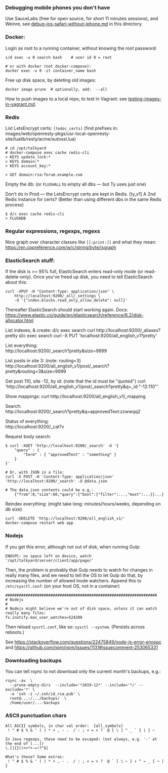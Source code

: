 
### Debugging mobile phones you don't have

Use SauceLabs (free for open source, for short 11 minutes sessions), and Weinre,
see  [debug-ios-safari-without-iphone.md](./debug-ios-safari-without-iphone.md)
in this directory.


### Docker:

Login as root to a running container, without knowing the root password:

    s/d exec -u 0 search bash    # user id 0 = root

    # or with docker (not docker-compose):
    docker exec -u 0 -it container_name bash

Free up disk space, by deleting old images:

    docker image prune  # optionally, add:  --all

How to push images to a local repo, to test in Vagrant: see [testing-images-in-vagrant.md](./testing-images-in-vagrant.md).


### Redis

List LetsEncrypt certs: `[todoc_certs]` (find prefixes in:
images/web/openresty-pkgs/usr-local-openresty-site/lualib/resty/acme/autossl.lua)

```
# cd /opt/talkyard
# docker-compose exec cache redis-cli
> KEYS update_lock:*
> KEYS domain:*
> KEYS account_key:*

> GET domain:rsa:forum.example.com
```


Empty the db: (or `FLUSHALL` to empty all dbs — but Ty uses just one)

Don't do in Prod — the LetsEncrypt certs are kept in Redis.
[ty_v1] A 2nd Redis instance for certs?
(Better than using different dbs in the same Redis process)

```
$ d/c exec cache redis-cli
> FLUSHDB
```

### Regular expressions, regexps, regexs

Nice graph over character classes like `[[:print:]]` and what they mean:
https://en.cppreference.com/w/c/string/byte/isgraph


### ElasticSearch stuff:

If the disk is >= 95% full, ElasticSearch enters read-only mode (or read-delete-only).
Once you've freed up disk, you need to tell ElasticSearch about this:

```
curl -XPUT -H "Content-Type: application/json" \
    http://localhost:9200/_all/_settings \
    -d '{"index.blocks.read_only_allow_delete": null}'
```

Thereafter ElasticSearch should start working again. Docs:
https://www.elastic.co/guide/en/elasticsearch/reference/6.2/disk-allocator.html


List indexes, & create:
d/c exec search curl http://localhost:9200/_aliases?pretty
d/c exec search curl -X PUT 'localhost:9200/all_english_v1?pretty'

List everything:  
http://localhost:9200/_search?pretty&size=9999

List posts in site 3:  (note: routing=3)
http://localhost:9200/all_english_v1/post/_search?pretty&routing=3&size=9999

Get post 110, site -12, by id: (note that the id must be "quoted")
curl 'http://localhost:9200/all_english_v1/post/_search?pretty&q=_id:"-12:110"'

Show mappings:
curl http://localhost:9200/all_english_v1/_mapping

Search:  
http://localhost:9200/_search?pretty&q=approvedText:zzwwqq2

Status of everything:  
http://localhost:9200/_cat?v

Request body search:  

```
$ curl -XGET 'http://localhost:9200/_search' -d '{
    "query" : {
        "term" : { "approvedText" : "something" }
    }
}'

# Or, with JSON in a file:
curl -X POST -H 'Content-Type: application/json' 'http://localhost:9200/_search' -d @data.json

# The data.json contents could be e.g.:
    {"from":0,"size":60,"query":{"bool":{"filter":...,"must":...}}...}
```

Reindex everything: (might take long: minutes/hours/weeks, depending on db size)

```
curl -XDELETE 'http://localhost:9200/all_english_v1/'
docker-compose restart web app
```


### Nodejs

If you get this error, although *not* out of disk, when running Gulp:

```
ENOSPC: no space left on device, watch '/opt/talkyard/server/client/app/page/'
```

Then, the problem is probably that Gulp needs to watch for changes in really many files,
and we need to tell the OS to let Gulp do that, by increasing the number of allowed
inode watchers. Append this to `/etc/sysctl.conf`: (on your host OS, not in a container)

```
###################################################################
# Nodejs
#
# Nodejs might believe we're out of disk space, unless it can watch really many files:
fs.inotify.max_user_watches=524288
```

Then reload `sysctl.conf`, like so: `sysctl --system`. (Persists across reboots.)

See https://stackoverflow.com/questions/22475849/node-js-error-enospc and
https://github.com/npm/npm/issues/1131#issuecomment-253065331


### Downloading backups

You can tell rsync to not download only the current month's backups, e.g.:

```
rsync -av  \
  --prune-empty-dirs  --include='*2019-12*' --include='*/' --exclude='*' \
  -e 'ssh -i ~/.ssh/id_rsa.pub' \
  root@...:/.../backups/  \
  /home/user/...-backups
```


### ASCII punctuation chars

```
All ASCII symbols, in char val order:  [all_symbols]
 ! " # $ % & ' ( ) * + , - .  / : ; < = > ?  @ [ \ ] ^ _ ` { | } ~

In Java regexps, these need to be escaped: (not always, e.g. '-' at the end of [...])
\.[]{}()<>*+-=!?^$|

What's these? Some extras:
 ! " # $ % & ' ( ) * + , - .  / : ; < = > ?  @ ` [ \ ~ ] ↑ ^ ← _ { ¬ | }
```
